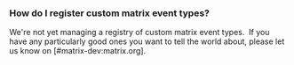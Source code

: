 ### How do I register custom matrix event types?

We're not yet managing a registry of custom matrix event types.  If you
have any particularly good ones you want to tell the world about, please
let us know on [#matrix-dev:matrix.org].
